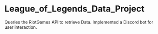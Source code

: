 # League_of_Legends_Data_Project
Queries the RiotGames API to retrieve Data. Implemented a Discord bot for user interaction.
